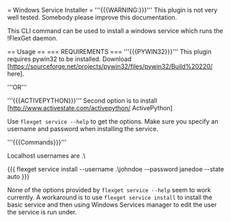 = Windows Service Installer =
'''{{{WARNING:}}}''' This plugin is not very well tested. Somebody please improve this documentation.

This CLI command can be used to install a windows service which runs the !FlexGet daemon.

== Usage ==
=== REQUIREMENTS ===
'''{{{PYWIN32}}}'''
This plugin requires pywin32 to be installed. Download [https://sourceforge.net/projects/pywin32/files/pywin32/Build%20220/ here].

'''OR'''

'''{{{ACTIVEPYTHON}}}''' Second option is to install [http://www.activestate.com/activepython/ ActivePython]

Use `flexget service --help` to get the options. Make sure you specify an username and password when installing the service.

'''{{{Commands}}}'''

Localhost usernames are .\

{{{
flexget service install --username .\johndoe --password janedoe --state auto
}}}



None of the options provided by `flexget service --help` seem to work currently. A workaround is to use `flexget service install` to install the basic service and then using Windows Services manager to edit the user the service is run under.

